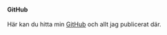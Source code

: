 #### GitHub

Här kan du hitta min [GitHub](https://github.com/dobe18/designv2) och allt jag publicerat där.
